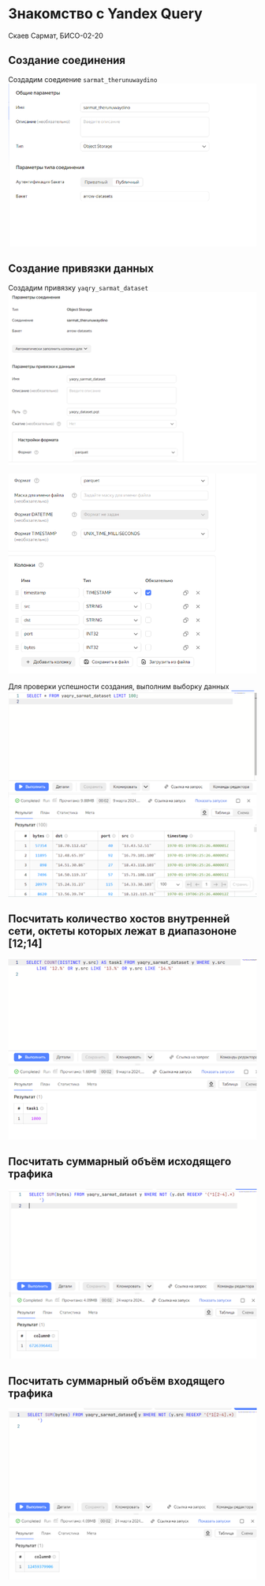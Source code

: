 # Знакомство с Yandex Query
Скаев Сармат, БИСО-02-20

## Создание соединения

Создадим соедиение `sarmat_therunuwaydino`
![](./pngs/createConnection.png)

## Создание привязки данных

Создадим привязку `yaqry_sarmat_dataset` ![](./pngs/binging1.png)

![](./pngs/binding2.png)

Для проверки успешности создания, выполним выборку данных
![](./pngs/selectALL.png)

## Посчитать количество хостов внутренней сети, октеты которых лежат в диапазононе \[12;14\]

![](./pngs/task1.png)

## Посчитать суммарный объём исходящего трафика

![](./pngs/task2.png)

## Посчитать суммарный объём входящего трафика

![](./pngs/task3.png)
